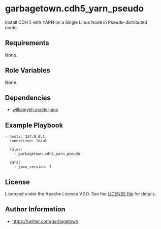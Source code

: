 garbagetown.cdh5_yarn_pseudo
=========

Install CDH 5 with YARN on a Single Linux Node in Pseudo-distributed mode.

Requirements
------------

None.

Role Variables
--------------

None.

Dependencies
------------

- [williamyeh.oracle-java](https://galaxy.ansible.com/list#/roles/2851)

Example Playbook
----------------

```
- hosts: 127.0.0.1
  connection: local

  roles:
    - garbagetown.cdh5_yarn_pseudo

  vars:
    - java_version: 7
```

License
-------

Licensed under the Apache License V2.0. See the [LICENSE file](LICENSE-2.0) for details.

Author Information
------------------

- https://twitter.com/garbagetown
